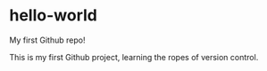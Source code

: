 # hello-world
My first Github repo!

This is my first Github project, learning the ropes of version control. 
